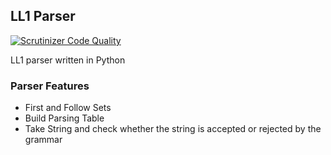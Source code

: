 ## LL1 Parser

[![Scrutinizer Code Quality](https://scrutinizer-ci.com/g/hatamiarash7/LL1_Parser/badges/quality-score.png?b=master)](https://scrutinizer-ci.com/g/hatamiarash7/LL1_Parser/?branch=master)

LL1 parser written in Python

### Parser Features
* First and Follow Sets
* Build Parsing Table
* Take String and check whether the string is accepted or rejected by the grammar
